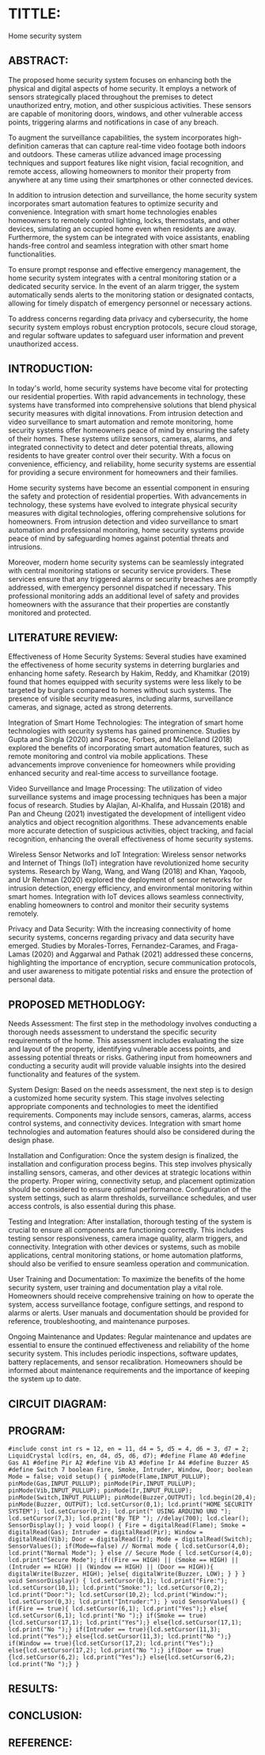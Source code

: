 # TITTLE:
Home security system

## ABSTRACT:

The proposed home security system focuses on enhancing both the physical and digital aspects of home security. It employs a network of sensors strategically placed throughout the premises to detect unauthorized entry, motion, and other suspicious activities. These sensors are capable of monitoring doors, windows, and other vulnerable access points, triggering alarms and notifications in case of any breach.

To augment the surveillance capabilities, the system incorporates high-definition cameras that can capture real-time video footage both indoors and outdoors. These cameras utilize advanced image processing techniques and support features like night vision, facial recognition, and remote access, allowing homeowners to monitor their property from anywhere at any time using their smartphones or other connected devices.

In addition to intrusion detection and surveillance, the home security system incorporates smart automation features to optimize security and convenience. Integration with smart home technologies enables homeowners to remotely control lighting, locks, thermostats, and other devices, simulating an occupied home even when residents are away. Furthermore, the system can be integrated with voice assistants, enabling hands-free control and seamless integration with other smart home functionalities.

To ensure prompt response and effective emergency management, the home security system integrates with a central monitoring station or a dedicated security service. In the event of an alarm trigger, the system automatically sends alerts to the monitoring station or designated contacts, allowing for timely dispatch of emergency personnel or necessary actions.

To address concerns regarding data privacy and cybersecurity, the home security system employs robust encryption protocols, secure cloud storage, and regular software updates to safeguard user information and prevent unauthorized access.

## INTRODUCTION:

In today's world, home security systems have become vital for protecting our residential properties. With rapid advancements in technology, these systems have transformed into comprehensive solutions that blend physical security measures with digital innovations. From intrusion detection and video surveillance to smart automation and remote monitoring, home security systems offer homeowners peace of mind by ensuring the safety of their homes. These systems utilize sensors, cameras, alarms, and integrated connectivity to detect and deter potential threats, allowing residents to have greater control over their security. With a focus on convenience, efficiency, and reliability, home security systems are essential for providing a secure environment for homeowners and their families.

Home security systems have become an essential component in ensuring the safety and protection of residential properties. With advancements in technology, these systems have evolved to integrate physical security measures with digital technologies, offering comprehensive solutions for homeowners. From intrusion detection and video surveillance to smart automation and professional monitoring, home security systems provide peace of mind by safeguarding homes against potential threats and intrusions.

Moreover, modern home security systems can be seamlessly integrated with central monitoring stations or security service providers. These services ensure that any triggered alarms or security breaches are promptly addressed, with emergency personnel dispatched if necessary. This professional monitoring adds an additional level of safety and provides homeowners with the assurance that their properties are constantly monitored and protected.

## LITERATURE REVIEW:

Effectiveness of Home Security Systems:
Several studies have examined the effectiveness of home security systems in deterring burglaries and enhancing home safety. Research by Hakim, Reddy, and Khamitkar (2019) found that homes equipped with security systems were less likely to be targeted by burglars compared to homes without such systems. The presence of visible security measures, including alarms, surveillance cameras, and signage, acted as strong deterrents.

Integration of Smart Home Technologies:
The integration of smart home technologies with security systems has gained prominence. Studies by Gupta and Singla (2020) and Pascoe, Forbes, and McClelland (2018) explored the benefits of incorporating smart automation features, such as remote monitoring and control via mobile applications. These advancements improve convenience for homeowners while providing enhanced security and real-time access to surveillance footage.

Video Surveillance and Image Processing:
The utilization of video surveillance systems and image processing techniques has been a major focus of research. Studies by Alajlan, Al-Khalifa, and Hussain (2018) and Pan and Cheung (2021) investigated the development of intelligent video analytics and object recognition algorithms. These advancements enable more accurate detection of suspicious activities, object tracking, and facial recognition, enhancing the overall effectiveness of home security systems.

Wireless Sensor Networks and IoT Integration:
Wireless sensor networks and Internet of Things (IoT) integration have revolutionized home security systems. Research by Wang, Wang, and Wang (2018) and Khan, Yaqoob, and Ur Rehman (2020) explored the deployment of sensor networks for intrusion detection, energy efficiency, and environmental monitoring within smart homes. Integration with IoT devices allows seamless connectivity, enabling homeowners to control and monitor their security systems remotely.

Privacy and Data Security:
With the increasing connectivity of home security systems, concerns regarding privacy and data security have emerged. Studies by Morales-Torres, Fernandez-Carames, and Fraga-Lamas (2020) and Aggarwal and Pathak (2021) addressed these concerns, highlighting the importance of encryption, secure communication protocols, and user awareness to mitigate potential risks and ensure the protection of personal data.

## PROPOSED METHODLOGY:

Needs Assessment:
The first step in the methodology involves conducting a thorough needs assessment to understand the specific security requirements of the home. This assessment includes evaluating the size and layout of the property, identifying vulnerable access points, and assessing potential threats or risks. Gathering input from homeowners and conducting a security audit will provide valuable insights into the desired functionality and features of the system.

System Design:
Based on the needs assessment, the next step is to design a customized home security system. This stage involves selecting appropriate components and technologies to meet the identified requirements. Components may include sensors, cameras, alarms, access control systems, and connectivity devices. Integration with smart home technologies and automation features should also be considered during the design phase.

Installation and Configuration:
Once the system design is finalized, the installation and configuration process begins. This step involves physically installing sensors, cameras, and other devices at strategic locations within the property. Proper wiring, connectivity setup, and placement optimization should be considered to ensure optimal performance. Configuration of the system settings, such as alarm thresholds, surveillance schedules, and user access controls, is also essential during this phase.

Testing and Integration:
After installation, thorough testing of the system is crucial to ensure all components are functioning correctly. This includes testing sensor responsiveness, camera image quality, alarm triggers, and connectivity. Integration with other devices or systems, such as mobile applications, central monitoring stations, or home automation platforms, should also be verified to ensure seamless operation and communication.

User Training and Documentation:
To maximize the benefits of the home security system, user training and documentation play a vital role. Homeowners should receive comprehensive training on how to operate the system, access surveillance footage, configure settings, and respond to alarms or alerts. User manuals and documentation should be provided for reference, troubleshooting, and maintenance purposes.

Ongoing Maintenance and Updates:
Regular maintenance and updates are essential to ensure the continued effectiveness and reliability of the home security system. This includes periodic inspections, software updates, battery replacements, and sensor recalibration. Homeowners should be informed about maintenance requirements and the importance of keeping the system up to date.

## CIRCUIT DIAGRAM:


## PROGRAM:
```
#include const int rs = 12, en = 11, d4 = 5, d5 = 4, d6 = 3, d7 = 2; LiquidCrystal lcd(rs, en, d4, d5, d6, d7); #define Flame A0 #define Gas A1 #define Pir A2 #define Vib A3 #define Ir A4 #define Buzzer A5 #define Switch 7 boolean Fire, Smoke, Intruder, Window, Door; boolean Mode = false; void setup() { pinMode(Flame,INPUT_PULLUP); pinMode(Gas,INPUT_PULLUP); pinMode(Pir,INPUT_PULLUP); pinMode(Vib,INPUT_PULLUP); pinMode(Ir,INPUT_PULLUP); pinMode(Switch,INPUT_PULLUP); pinMode(Buzzer,OUTPUT); lcd.begin(20,4); pinMode(Buzzer, OUTPUT); lcd.setCursor(0,1); lcd.print("HOME SECURITY SYSTEM"); lcd.setCursor(0,2); lcd.print(" USING ARDUINO UNO "); lcd.setCursor(7,3); lcd.print("By TEP "); //delay(700); lcd.clear(); SensorDisplay(); } void loop() { Fire = digitalRead(Flame); Smoke = digitalRead(Gas); Intruder = digitalRead(Pir); Window = digitalRead(Vib); Door = digitalRead(Ir); Mode = digitalRead(Switch); SensorValues(); if(Mode==false) // Normal mode { lcd.setCursor(4,0); lcd.print("Normal Mode"); } else // Secure Mode { lcd.setCursor(4,0); lcd.print("Secure Mode"); if((Fire == HIGH) || (Smoke == HIGH) || (Intruder == HIGH) || (Window == HIGH) || (Door == HIGH)){ digitalWrite(Buzzer, HIGH); }else{ digitalWrite(Buzzer, LOW); } } } void SensorDisplay() { lcd.setCursor(0,1); lcd.print("Fire:"); lcd.setCursor(10,1); lcd.print("Smoke:"); lcd.setCursor(0,2); lcd.print("Door:"); lcd.setCursor(10,2); lcd.print("Window:"); lcd.setCursor(0,3); lcd.print("Intruder:"); } void SensorValues() { if(Fire == true){ lcd.setCursor(6,1); lcd.print("Yes");} else{ lcd.setCursor(6,1); lcd.print("No ");} if(Smoke == true){lcd.setCursor(17,1); lcd.print("Yes");} else{lcd.setCursor(17,1); lcd.print("No ");} if(Intruder == true){lcd.setCursor(11,3); lcd.print("Yes");} else{lcd.setCursor(11,3); lcd.print("No ");} if(Window == true){lcd.setCursor(17,2); lcd.print("Yes");} else{lcd.setCursor(17,2); lcd.print("No ");} if(Door == true){lcd.setCursor(6,2); lcd.print("Yes");} else{lcd.setCursor(6,2); lcd.print("No ");} }
```

## RESULTS:

## CONCLUSION:

## REFERENCE:

